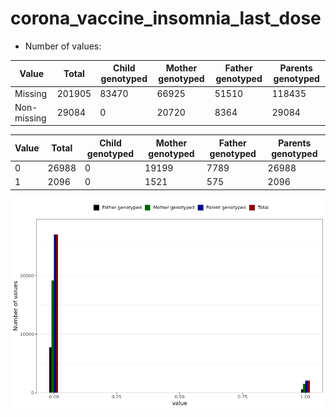 # corona_vaccine_insomnia_last_dose
- Number of values:

| Value | Total | Child genotyped | Mother genotyped | Father genotyped | Parents genotyped |
| ----- | ----- | --------------- | ---------------- | ---------------- |---------------- |
| Missing | 201905 | 83470 | 66925 | 51510 | 118435 |
| Non-missing | 29084 | 0 | 20720 | 8364 | 29084 |

| Value | Total | Child genotyped | Mother genotyped | Father genotyped | Parents genotyped |
| ----- | ----- | --------------- | ---------------- | ---------------- |---------------- |
| 0 | 26988 | 0 | 19199 | 7789 | 26988 |
| 1 | 2096 | 0 | 1521 | 575 | 2096 |



![](corona_vaccine_insomnia_last_dose_n.png)




